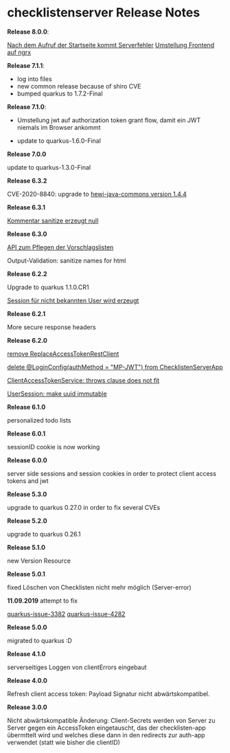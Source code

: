 # checklistenserver Release Notes

__Release 8.0.0__:

[Nach dem Aufruf der Startseite kommt Serverfehler](https://github.com/heike2718/checklisten/issues/1)
[Umstellung Frontend auf ngrx](https://github.com/heike2718/checklisten/issues/2)

__Release 7.1.1__:

* log into files
* new common release because of shiro CVE
* bumped quarkus to 1.7.2-Final

__Release 7.1.0__:

* Umstellung jwt auf authorization token grant flow, damit ein JWT niemals im Browser
  ankommt

* update to quarkus-1.6.0-Final

__Release 7.0.0__

update to quarkus-1.3.0-Final

__Release 6.3.2__

CVE-2020-8840: upgrade to [hewi-java-commons version 1.4.4](https://github.com/heike2718/hewi-java-commons/releases/tag/1.4.4)


__Release 6.3.1__

[Kommentar sanitize erzeugt null](https://github.com/heike2718/checklistenserver/issues/22)


__Release 6.3.0__

[API zum Pflegen der Vorschlagslisten](https://github.com/heike2718/checklistenserver/issues/14)

Output-Validation: sanitize names for html

__Release 6.2.2__

Upgrade to quarkus 1.1.0.CR1

[Session für nicht bekannten User wird erzeugt](https://github.com/heike2718/checklistenserver/issues/19)

__Release 6.2.1__

More secure response headers

__Release 6.2.0__

[remove ReplaceAccessTokenRestClient](https://github.com/heike2718/checklistenserver/issues/11)

[delete @LoginConfig(authMethod = "MP-JWT") from ChecklistenServerApp](https://github.com/heike2718/checklistenserver/issues/10)

[ClientAccessTokenService: throws clause does not fit](https://github.com/heike2718/checklistenserver/issues/12)

[UserSession: make uuid immutable](https://github.com/heike2718/checklistenserver/issues/13)


__Release 6.1.0__

personalized todo lists

__Release 6.0.1__

sessionID cookie is now working

__Release 6.0.0__

server side sessions and session cookies in order to protect client access tokens and jwt

__Release 5.3.0__

upgrade to quarkus 0.27.0 in order to fix several CVEs

__Release 5.2.0__

upgrade to quarkus 0.26.1

__Release 5.1.0__

new Version Resource

__Release 5.0.1__

fixed Löschen von Checklisten nicht mehr möglich (Server-error)

__11.09.2019__ attempt to fix

[quarkus-issue-3382](https://github.com/quarkusio/quarkus/issues/3382)
[quarkus-issue-4282](https://github.com/quarkusio/quarkus/pull/4282)

__Release 5.0.0__

migrated to quarkus :D

__Release 4.1.0__

serverseitiges Loggen von clientErrors eingebaut

__Release 4.0.0__

Refresh client access token: Payload Signatur nicht abwärtskompatibel.

__Release 3.0.0__

Nicht abwärtskompatible Änderung: Client-Secrets werden von Server zu Server gegen ein AccessToken eingetauscht, das der checklisten-app übermttelt wird und welches diese dann in den redirects zur auth-app verwendet (statt wie bisher die clientID)
